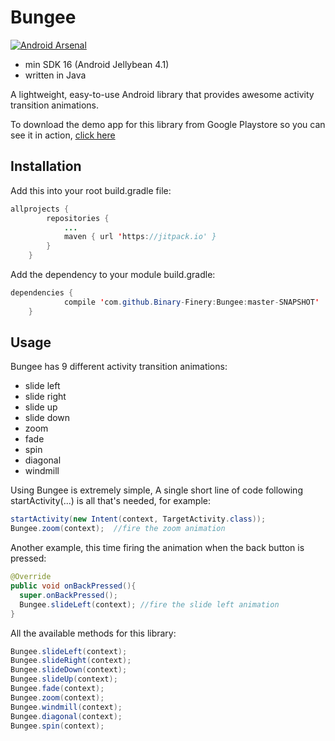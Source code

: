 # Bungee

[![Android Arsenal](https://img.shields.io/badge/Android%20Arsenal-Bungee-brightgreen.svg?style=flat)](https://android-arsenal.com/details/1/6625)
- min SDK 16 (Android Jellybean 4.1)
- written in Java

A lightweight, easy-to-use Android library that provides awesome activity transition animations.

To download the demo app for this library from Google Playstore so you can see it in action, [click here](https://play.google.com/store/apps/details?id=com.spencerstudios.bungeelibrarydemo)


## Installation

Add this into your root build.gradle file:

```java
allprojects {
		repositories {
			...
			maven { url 'https://jitpack.io' }
		}
	}
```

Add the dependency to your module build.gradle:

```java
dependencies {
	        compile 'com.github.Binary-Finery:Bungee:master-SNAPSHOT'
	}
```

## Usage

Bungee has 9 different activity transition animations:

- slide left
- slide right
- slide up
- slide down
- zoom
- fade
- spin
- diagonal
- windmill

Using Bungee is extremely simple, A single short line of code following startActivity(...) is all that's needed, for example:

```java
startActivity(new Intent(context, TargetActivity.class));
Bungee.zoom(context);  //fire the zoom animation
```

Another example, this time firing the animation when the back button is pressed:

```java
@Override
public void onBackPressed(){
  super.onBackPressed();
  Bungee.slideLeft(context); //fire the slide left animation
}
```
All the available methods for this library:

```java
Bungee.slideLeft(context); 
Bungee.slideRight(context); 
Bungee.slideDown(context);
Bungee.slideUp(context);
Bungee.fade(context);
Bungee.zoom(context);
Bungee.windmill(context);
Bungee.diagonal(context);
Bungee.spin(context);
```

